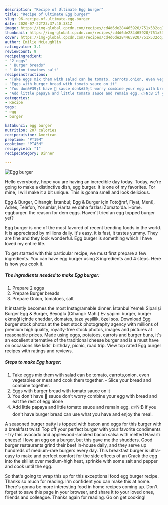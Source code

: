 ```yaml
---
description: "Recipe of Ultimate Egg burger"
title: "Recipe of Ultimate Egg burger"
slug: 96-recipe-of-ultimate-egg-burger
date: 2020-07-22T23:37:40.381Z
image: https://img-global.cpcdn.com/recipes/cd4d6de284465920/751x532cq70/egg-burger-recipe-main-photo.jpg
thumbnail: https://img-global.cpcdn.com/recipes/cd4d6de284465920/751x532cq70/egg-burger-recipe-main-photo.jpg
cover: https://img-global.cpcdn.com/recipes/cd4d6de284465920/751x532cq70/egg-burger-recipe-main-photo.jpg
author: Emilie McLaughlin
ratingvalue: 3.1
reviewcount: 9
recipeingredient:
- "2 eggs"
- " Burger breads"
- " Onion tomatoes salt"
recipeinstructions:
- "Take eggs mix them with salad can be tomato, carrots,onion, even vegetables or meat and cook them together. Slice your bread and combine together."
- "Eggs with burger bread with tomato sauce on it"
- "You don&#39;t have 🍅 sauce don&#39;t worry combine your egg with bread and eat the rest of egg alone"
- "Add little papaya and little tomato sauce and remain egg. 👉N:B if you don&#39;t have burger bread can use what you have and enjoy the meal."
categories:
- Recipe
tags:
- egg
- burger

katakunci: egg burger 
nutrition: 207 calories
recipecuisine: American
preptime: "PT19M"
cooktime: "PT45M"
recipeyield: "1"
recipecategory: Dinner

---
```



![Egg burger](https://img-global.cpcdn.com/recipes/cd4d6de284465920/751x532cq70/egg-burger-recipe-main-photo.jpg)

Hello everybody, hope you are having an incredible day today. Today, we're going to make a distinctive dish, egg burger. It is one of my favorites. For mine, I will make it a bit unique. This is gonna smell and look delicious.

Egg &amp; Burger, Cihangir, İstanbul; Egg &amp; Burger için Fotoğraf, Fiyat, Menü, Adres, Telefon, Yorumlar, Harita ve daha fazlası Zomato&#39;da. Home. eggburger. the reason for dem eggs. Haven&#39;t tried an egg topped burger yet?

Egg burger is one of the most favored of recent trending foods in the world. It is appreciated by millions daily. It's easy, it is fast, it tastes yummy. They are fine and they look wonderful. Egg burger is something which I have loved my entire life.


To get started with this particular recipe, we must first prepare a few ingredients. You can have egg burger using 3 ingredients and 4 steps. Here is how you cook it.

<!--inarticleads1-->

##### The ingredients needed to make Egg burger:

1. Prepare 2 eggs
1. Prepare  Burger breads
1. Prepare  Onion, tomatoes, salt


It instantly becomes the most Instagramable dinner. İstanbul Yemek Siparişi Burger Egg &amp; Burger, Beyoğlu (Cihangir Mah.) Ev yapımı burger, burger ekmeği içinde cheddar, domates, taze yeşillik, özel sos. Download Egg burger stock photos at the best stock photography agency with millions of premium high quality, royalty-free stock photos, images and pictures at reasonable prices. Made using eggs, potatoes, carrots and burger buns, it&#39;s an excellent alternative of the traditional cheese burger and is a must have on occasions like kids&#39; birthday, picnic, road trip. View top rated Egg burger recipes with ratings and reviews. 

<!--inarticleads2-->

##### Steps to make Egg burger:

1. Take eggs mix them with salad can be tomato, carrots,onion, even vegetables or meat and cook them together. - Slice your bread and combine together.
1. Eggs with burger bread with tomato sauce on it
1. You don&#39;t have 🍅 sauce don&#39;t worry combine your egg with bread and eat the rest of egg alone
1. Add little papaya and little tomato sauce and remain egg. 👉N:B if you don&#39;t have burger bread can use what you have and enjoy the meal.


A seasoned burger patty is topped with bacon and eggs for this burger with a breakfast twist! Top off your perfect burger with your favorite condiments - try this avocado and applewood-smoked bacon salsa with melted Havarti cheese! I love an egg on a burger, but this gave me the shudders. Good burger restaurants grind their beef in-house daily, and they serve up hundreds of medium-rare burgers every day. This breakfast burger is ultra-easy to make and perfect comfort for the side effects of an Crack the egg into the skillet over medium-high heat, sprinkle with some salt and pepper and cook until the egg. 

So that's going to wrap this up for this exceptional food egg burger recipe. Thanks so much for reading. I'm confident you can make this at home. There's gonna be more interesting food in home recipes coming up. Don't forget to save this page in your browser, and share it to your loved ones, friends and colleague. Thanks again for reading. Go on get cooking!
